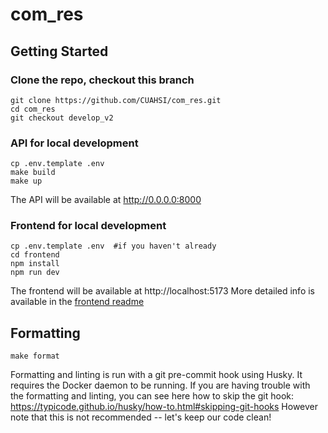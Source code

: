 # com_res

## Getting Started

### Clone the repo, checkout this branch
```console
git clone https://github.com/CUAHSI/com_res.git
cd com_res
git checkout develop_v2
```

### API for local development
```console
cp .env.template .env
make build
make up
```
The API will be available at http://0.0.0.0:8000

### Frontend for local development
```console
cp .env.template .env  #if you haven't already
cd frontend
npm install
npm run dev
```
The frontend will be available at http://localhost:5173
More detailed info is available in the [frontend readme](frontend/README.md)

## Formatting
```console
make format
```
Formatting and linting is run with a git pre-commit hook using Husky.
It requires the Docker daemon to be running.
If you are having trouble with the formatting and linting, you can see here how to skip the git hook:
https://typicode.github.io/husky/how-to.html#skipping-git-hooks
However note that this is not recommended -- let's keep our code clean!